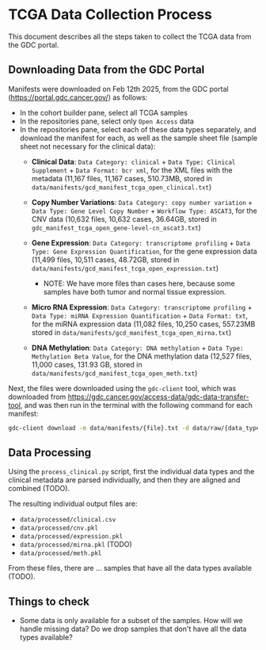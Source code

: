 
# TCGA Data Collection Process

This document describes all the steps taken to collect the TCGA data from the GDC portal.


## Downloading Data from the GDC Portal

Manifests were downloaded on Feb 12th 2025, from the GDC portal (https://portal.gdc.cancer.gov/) as follows:

- In the cohort builder pane, select all TCGA samples
- In the repositories pane, select only `Open Access` data
- In the repositories pane, select each of these data types separately, and download the manifest for each, as well as the sample sheet file (sample sheet not necessary for the clinical data):
    - **Clinical Data**: `Data Category: clinical` + `Data Type: Clinical Supplement` + `Data Format: bcr xml`, for the XML files with the metadata (11,167 files, 11,167 cases, 510.73MB, stored in `data/manifests/gcd_manifest_tcga_open_clinical.txt`)

    - **Copy Number Variations**: `Data Category: copy number variation` + `Data Type: Gene Level Copy Number` + `Workflow Type: ASCAT3`, for the CNV data (10,632 files, 10,632 cases, 36.64GB, stored in `gdc_manifest_tcga_open_gene-level-cn_ascat3.txt`)
    
    - **Gene Expression**: `Data Category: transcriptome profiling` + `Data Type: Gene Expression Quantification`, for the gene expression data (11,499 files, 10,511 cases, 48.72GB, stored in `data/manifests/gcd_manifest_tcga_open_expression.txt`)
        - NOTE: We have more files than cases here, because some samples have both tumor and normal tissue expression.
    
    - **Micro RNA Expression**: `Data Category: transcriptome profiling` + `Data Type: miRNA Expression Quantification` + `Data Format: txt`, for the miRNA expression data (11,082 files, 10,250 cases, 557.23MB stored in `data/manifests/gcd_manifest_tcga_open_mirna.txt`)

    - **DNA Methylation**: `Data Category: DNA methylation` + `Data Type: Methylation Beta Value`, for the DNA methylation data (12,527 files, 11,000 cases, 131.93 GB, stored in `data/manifests/gcd_manifest_tcga_open_meth.txt`)

Next, the files were downloaded using the `gdc-client` tool, which was downloaded from https://gdc.cancer.gov/access-data/gdc-data-transfer-tool, and was then run in the terminal with the following command for each manifest:

```bash
gdc-client download -m data/manifests/{file}.txt -d data/raw/{data_type}/
```

## Data Processing

Using the `process_clinical.py` script, first the individual data types and the clinical metadata are parsed individually, and then they are aligned and combined (TODO).

The resulting individual output files are:
- `data/processed/clinical.csv`
- `data/processed/cnv.pkl`
- `data/processed/expression.pkl`
- `data/processed/mirna.pkl` (TODO)
- `data/processed/meth.pkl`

From these files, there are ... samples that have all the data types available (TODO).


## Things to check

- Some data is only available for a subset of the samples. How will we handle missing data? Do we drop samples that don't have all the data types available?